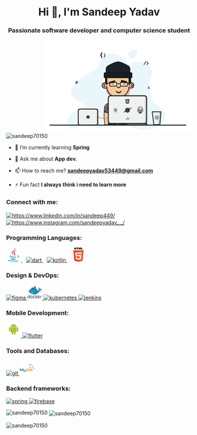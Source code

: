 <h1 align="center">Hi 👋, I'm Sandeep Yadav</h1>
<h3 align="center">Passionate software developer and computer science student</h3>

<img align= "right" alt="Coding" width="400" src="https://github.com/sandeep70150/sandeep70150/blob/main/coding%20animation.gif">
 
<p align="left"> <img src="https://komarev.com/ghpvc/?username=sandeep70150&label=Profile%20views&color=0e75b6&style=flat" alt="sandeep70150" /> </p>

- 🌱 I’m currently learning **Spring**

- 💬 Ask me about **App dev.**

- 📫 How to reach me? **sandeepyadav53449@gmail.com**

- ⚡ Fun fact **I always think i need to learn more**


<h3 align="left">Connect with me:</h3>
<p align="left">
<a href="https://www.linkedin.com/in/sandeep449/" target="blank"><img align="center" src="https://raw.githubusercontent.com/rahuldkjain/github-profile-readme-generator/master/src/images/icons/Social/linked-in-alt.svg" alt="https://www.linkedin.com/in/sandeep449/" height="30" width="40" /></a>
<a href="https://instagram.com/https://www.instagram.com/sandeepyadav_._/" target="blank"><img align="center" src="https://raw.githubusercontent.com/rahuldkjain/github-profile-readme-generator/master/src/images/icons/Social/instagram.svg" alt="https://www.instagram.com/sandeepyadav_._/" height="30" width="40" /></a>
</p>

<h3 align="left">Programming Languages:</h3>
<p align="left">
  <a href="https://www.java.com" target="_blank" rel="noreferrer" style="margin-right: 10px;">
    <img src="https://raw.githubusercontent.com/devicons/devicon/master/icons/java/java-original.svg" alt="java" width="40" height="40"/>
   <a href="https://dart.dev" target="_blank" rel="noreferrer" style="margin-right: 10px;">
    <img src="https://www.vectorlogo.zone/logos/dartlang/dartlang-icon.svg" alt="dart" width="40" height="40"/>
  </a> 
  </a> 
  <a href="https://kotlinlang.org" target="_blank" rel="noreferrer" style="margin-right: 10px;">
    <img src="https://www.vectorlogo.zone/logos/kotlinlang/kotlinlang-icon.svg" alt="kotlin" width="40" height="40"/>
  </a>
 
  <a href="https://www.w3.org/html/" target="_blank" rel="noreferrer">
    <img src="https://raw.githubusercontent.com/devicons/devicon/master/icons/html5/html5-original-wordmark.svg" alt="html5" width="40" height="40"/>
  </a>
</p>

<h3 align="left">Design & DevOps:</h3>
<p align="left">
  <a href="https://www.figma.com/" target="_blank" rel="noreferrer">
    <img src="https://www.vectorlogo.zone/logos/figma/figma-icon.svg" alt="figma" width="40" height="40"/>
  </a> 
  <a href="https://www.docker.com/" target="_blank" rel="noreferrer">
    <img src="https://raw.githubusercontent.com/devicons/devicon/master/icons/docker/docker-original-wordmark.svg" alt="docker" width="40" height="40"/>
  </a> 
  <a href="https://kubernetes.io" target="_blank" rel="noreferrer">
    <img src="https://www.vectorlogo.zone/logos/kubernetes/kubernetes-icon.svg" alt="kubernetes" width="40" height="40"/>
  </a> 
  <a href="https://www.jenkins.io" target="_blank" rel="noreferrer">
    <img src="https://www.vectorlogo.zone/logos/jenkins/jenkins-icon.svg" alt="jenkins" width="40" height="40"/>
  </a>
</p>

<h3 align="left">Mobile Development:</h3>
<p align="left">
  <a href="https://developer.android.com" target="_blank" rel="noreferrer">
    <img src="https://raw.githubusercontent.com/devicons/devicon/master/icons/android/android-original-wordmark.svg" alt="android" width="40" height="40"/>
  </a>
 <a href="https://flutter.dev" target="_blank" rel="noreferrer">
    <img src="https://www.vectorlogo.zone/logos/flutterio/flutterio-icon.svg" alt="flutter" width="40" height="40"/>
  </a> 
</p>

<h3 align="left">Tools and Databases:</h3>
<p align="left">
  <a href="https://git-scm.com/" target="_blank" rel="noreferrer">
    <img src="https://www.vectorlogo.zone/logos/git-scm/git-scm-icon.svg" alt="git" width="40" height="40"/>
  </a> 
  <a href="https://www.mysql.com/" target="_blank" rel="noreferrer">
    <img src="https://raw.githubusercontent.com/devicons/devicon/master/icons/mysql/mysql-original-wordmark.svg" alt="mysql" width="40" height="40"/>
  </a>
</p>

<h3 align="left">Backend frameworks:</h3>
<p align="left">
  <a href="https://spring.io/" target="_blank" rel="noreferrer">
    <img src="https://www.vectorlogo.zone/logos/springio/springio-icon.svg" alt="spring" width="40" height="40"/>
  </a>
  <a href="https://firebase.google.com/" target="_blank" rel="noreferrer">
    <img src="https://www.vectorlogo.zone/logos/firebase/firebase-icon.svg" alt="firebase" width="40" height="40"/>
  </a>
</p>


<p><img align="left" src="https://github-readme-stats.vercel.app/api/top-langs?username=sandeep70150&show_icons=true&locale=en&layout=compact" alt="sandeep70150" /></p>

<p>&nbsp;<img align="center" src="https://github-readme-stats.vercel.app/api?username=sandeep70150&show_icons=true&locale=en" alt="sandeep70150" /></p>

<p><img align="center" src="https://github-readme-streak-stats.herokuapp.com/?user=sandeep70150&" alt="sandeep70150" /></p>
